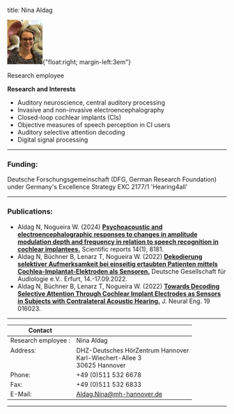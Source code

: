title: Nina Aldag 

![Nina Aldag](Nina.jpg){"float:right; margin-left:3em"}

Research employee	

**Research and Interests**

* Auditory neuroscience, central auditory processing
* Invasive and non-invasive electroencephalography
* Closed-loop cochlear implants (CIs)
* Objective measures of speech perception in CI users
* Auditory selective attention decoding
* Digital signal processing




---

### Funding:

Deutsche Forschungsgemeinschaft (DFG, German Research Foundation) under Germany's Excellence Strategy EXC 2177/1 'Hearing4all'


---
### Publications:
* Aldag N, Nogueira W. (2024) **[Psychoacoustic and electroencephalographic responses to changes in amplitude modulation depth and frequency in relation to speech recognition in cochlear implantees.](https://www.nature.com/articles/s41598-024-58225-1)** Scientific reports 14(1), 8181.
* Aldag N, Büchner B,  Lenarz T, Nogueira W. (2022) **[Dekodierung selektiver Aufmerksamkeit bei einseitig ertaubten Patienten mittels Cochlea-Implantat-Elektroden als Sensoren.](https://dx.doi.org/10.3205/22dga040)** Deutsche Gesellschaft für Audiologie e.V.. Erfurt, 14.-17.09.2022.
* Aldag N, Büchner B,  Lenarz T, Nogueira W. (2022) **[Towards Decoding Selective Attention Through Cochlear Implant Electrodes as Sensors in Subjects with Contralateral Acoustic Hearing.](https://iopscience.iop.org/article/10.1088/1741-2552/ac4de6)** J. Neural Eng. 19 016023.



---

| Contact                 |                            |
| ------------------------|--------------------------- |
| Research employee	:<br>          | Nina Aldag |
| Address: <br><br><br>   | DHZ-Deutsches HörZentrum Hannover<br> Karl-Wiechert-Allee 3 <br> 30625 Hannover |
| Phone:                  | +49 (0)511 532 6678 |
| Fax:                    | +49 (0)511 532 6833 |
| E-Mail:                 |<Aldag.Nina@mh-hannover.de>|

---
    
